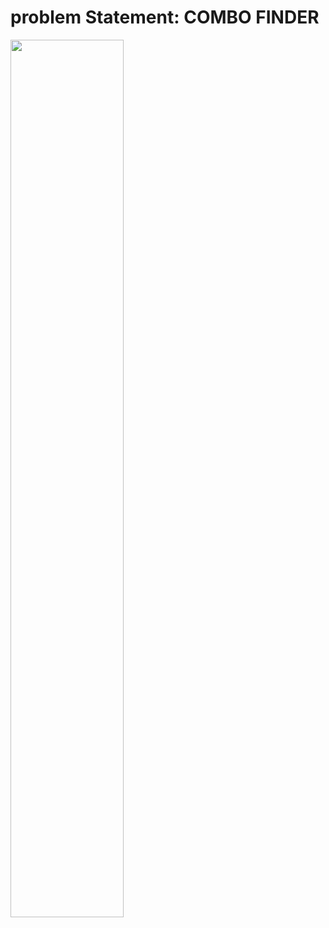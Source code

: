 
# problem Statement: COMBO FINDER 



<img src="https://github.com/Samridhirawat/combo-finder/assets/172124279/512eab3f-76eb-442d-9d4b-e8f6e8f3b520)" width="60%" height="60%">


